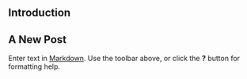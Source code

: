 ## Introduction
## A New Post

Enter text in [Markdown](http://daringfireball.net/projects/markdown/). Use the toolbar above, or click the **?** button for formatting help.

